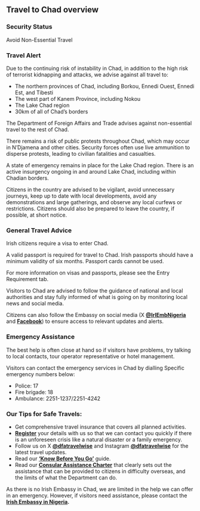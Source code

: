## Travel to Chad overview

### **Security Status**

Avoid Non-Essential Travel

### **Travel Alert**

Due to the continuing risk of instability in Chad, in addition to the high risk of terrorist kidnapping and attacks, we advise against all travel to:

* The northern provinces of Chad, including Borkou, Ennedi Ouest, Ennedi Est, and Tibesti
* The west part of Kanem Province, including Nokou
* The Lake Chad region
* 30km of all of Chad’s borders

The Department of Foreign Affairs and Trade advises against non-essential travel to the rest of Chad.

There remains a risk of public protests throughout Chad, which may occur in N’Djamena and other cities. Security forces often use live ammunition to disperse protests, leading to civilian fatalities and casualties.

A state of emergency remains in place for the Lake Chad region. There is an active insurgency ongoing in and around Lake Chad, including within Chadian borders.

Citizens in the country are advised to be vigilant, avoid unnecessary journeys, keep up to date with local developments, avoid any demonstrations and large gatherings, and observe any local curfews or restrictions. Citizens should also be prepared to leave the country, if possible, at short notice.

### **General Travel Advice**

Irish citizens require a visa to enter Chad.

A valid passport is required for travel to Chad. Irish passports should have a minimum validity of six months. Passport cards cannot be used.

For more information on visas and passports, please see the Entry Requirement tab.

Visitors to Chad are advised to follow the guidance of national and local authorities and stay fully informed of what is going on by monitoring local news and social media.

Citizens can also follow the Embassy on social media (X [**@IrlEmbNigeria**](https://twitter.com/IrlEmbNigeria) and [**Facebook**](https://www.facebook.com/embassyofirelandnigeria/)) to ensure access to relevant updates and alerts.

### **Emergency Assistance**

The best help is often close at hand so if visitors have problems, try talking to local contacts, tour operator representative or hotel management.

Visitors can contact the emergency services in Chad by dialling Specific emergency numbers below:

* Police: 17
* Fire brigade: 18
* Ambulance: 2251-1237/2251-4242

### **Our Tips for Safe Travels:**

* Get comprehensive travel insurance that covers all planned activities.
* [**Register**](https://www.ireland.ie/en/dfa/overseas-travel/citizens-registration/) your details with us so that we can contact you quickly if there is an unforeseen crisis like a natural disaster or a family emergency.
* Follow us on X [**@dfatravelwise**](https://www.twitter.com/DFATravelWise) and Instagram [**@dfatravelwise**](https://www.instagram.com/dfatravelwise/) for the latest travel updates.
* Read our [**‘Know Before You Go’**](https://www.ireland.ie/en/dfa/overseas-travel/know-before-you-go/) guide.
* Read our [**Consular Assistance Charter**](https://www.ireland.ie/en/dfa/overseas-travel/assistance-abroad/consular-assistance-charter/) that clearly sets out the assistance that can be provided to citizens in difficulty overseas, and the limits of what the Department can do.

As there is no Irish Embassy in Chad, we are limited in the help we can offer in an emergency. However, if visitors need assistance, please contact the [**Irish Embassy in Nigeria**](https://www.ireland.ie/en/nigeria/abuja/)**.**